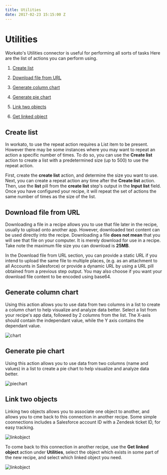 ```yaml
---
title: Utilities
date: 2017-02-23 15:15:00 Z
---
```


# Utilities
Workato's Utilities connector is useful for performing all sorts of tasks Here are the list of actions you can perform using.

1. [Create list](#create-list)

2. [Download file from URL](#download-file-from-url)

3. [Generate column chart](#generate-column-chart)

4. [Generate pie chart](#generate-pie-chart)

5. [Link two objects](#link-two-objects)

6. [Get linked object](#link-two-objects)

## Create list
In workato, to use the repeat action requires a List item to be present. However there may be some instances where you may want to repeat an action a specific number of times. To do so, you can use the **Create list** action to create a list with a predetermined size (up to 500) to use the repeat action.

First, create the **create list** action, and determine the size you want to use. Next, you can create a repeat action any time after the **Create list** action. Then, use the **list** pill from the **create list** step's output in the **Input list** field. Once you have configured your recipe, it will repeat the set of actions the same number of times as the size of the list.

## Download file from URL
Downloading a file in a recipe allows you to use that file later in the recipe, usually to upload onto another app. However, downloaded text content can be used directly into the recipe. Downloading a file **does not mean** that you will see that file on your computer. It is merely download for use in a recipe. Take note the maximum file size you can download is **25MB**.

In the Download file from URL section, you can provide a static URL if you intend to upload the same file to multiple places, (e.g. as an attachment to all Accounts in Salesforce) or provide a dynamic URL by using a URL pill obtained from a previous step output. You may also choose if you want your download file content to be encoded using base64.

## Generate column chart
Using this action allows you to use data from two columns in a list to create a column chart to help visualize and analyze data better. Select a list from your recipe's app data, followed by 2 columns from the list. The X-axis should contain the independant value, while the Y axis contains the dependant value.

![chart](/assets/images/features/Utilities/utilities-chart.png)

## Generate pie chart
Using this action allows you to use data from two columns (name and values) in a list to create a pie chart to help visualize and analyze data better.

![piechart](/assets/images/features/Utilities/utilities-piechart.png)

## Link two objects
Linking two objects allows you to associate one object to another, and allows you to cme back to this connection in another recipe. Some simple coonnections includes a Salesforce account ID with a Zendesk ticket ID, for easy tracking.

![linkobject](/assets/images/features/Utilities/utilities-linkobject.png)

To come back to this connection in another recipe, use the **Get linked object** action under **Utilities**, select the object which exists in some part of the new recipe, and select which linked object you need.

![linkobject](/assets/images/features/Utilities/utilities-getlinkobject.png)
